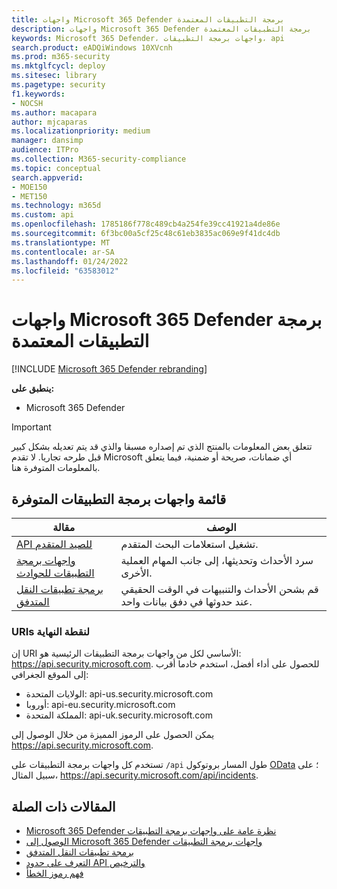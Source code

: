 ```yaml
---
title: واجهات Microsoft 365 Defender برمجة التطبيقات المعتمدة
description: واجهات Microsoft 365 Defender برمجة التطبيقات المعتمدة
keywords: Microsoft 365 Defender، واجهات برمجة التطبيقات، api
search.product: eADQiWindows 10XVcnh
ms.prod: m365-security
ms.mktglfcycl: deploy
ms.sitesec: library
ms.pagetype: security
f1.keywords:
- NOCSH
ms.author: macapara
author: mjcaparas
ms.localizationpriority: medium
manager: dansimp
audience: ITPro
ms.collection: M365-security-compliance
ms.topic: conceptual
search.appverid:
- MOE150
- MET150
ms.technology: m365d
ms.custom: api
ms.openlocfilehash: 1785186f778c489cb4a254fe39cc41921a4de86e
ms.sourcegitcommit: 6f3bc00a5cf25c48c61eb3835ac069e9f41dc4db
ms.translationtype: MT
ms.contentlocale: ar-SA
ms.lasthandoff: 01/24/2022
ms.locfileid: "63583012"
---
```

# <a name="supported-microsoft-365-defender-apis"></a>واجهات Microsoft 365 Defender برمجة التطبيقات المعتمدة 

[!INCLUDE [Microsoft 365 Defender rebranding](../includes/microsoft-defender.md)]

**ينطبق على:**
- Microsoft 365 Defender

> [!IMPORTANT]
> تتعلق بعض المعلومات بالمنتج الذي تم إصداره مسبقا والذي قد يتم تعديله بشكل كبير قبل طرحه تجاريا. لا تقدم Microsoft أي ضمانات، صريحة أو ضمنية، فيما يتعلق بالمعلومات المتوفرة هنا.

## <a name="list-of-available-apis"></a>قائمة واجهات برمجة التطبيقات المتوفرة

مقالة | الوصف
-|-
[API للصيد المتقدم](api-advanced-hunting.md) | تشغيل استعلامات البحث المتقدم.
[واجهات برمجة التطبيقات للحوادث](api-incident.md) | سرد الأحداث وتحديثها، إلى جانب المهام العملية الأخرى.
[برمجة تطبيقات النقل المتدفق](streaming-api.md) | قم بشحن الأحداث والتنبيهات في الوقت الحقيقي عند حدوثها في دفق بيانات واحد.

### <a name="endpoint-uris"></a>URIs لنقطة النهاية

إن URI الأساسي لكل من واجهات برمجة التطبيقات الرئيسية هو: https://api.security.microsoft.com. للحصول على أداء أفضل، استخدم خادما أقرب إلى الموقع الجغرافي:

- الولايات المتحدة: api-us.security.microsoft.com
- أوروبا: api-eu.security.microsoft.com
- المملكة المتحدة: api-uk.security.microsoft.com

يمكن الحصول على الرموز المميزة من خلال الوصول إلى https://api.security.microsoft.com.

تستخدم كل واجهات برمجة التطبيقات على `/api` طول المسار بروتوكول [OData](/odata/overview) ؛ على سبيل المثال، https://api.security.microsoft.com/api/incidents.

## <a name="related-articles"></a>المقالات ذات الصلة

- [Microsoft 365 Defender نظرة عامة على واجهات برمجة التطبيقات](api-overview.md)
- [الوصول إلى Microsoft 365 Defender واجهات برمجة التطبيقات](api-access.md)
- [برمجة تطبيقات النقل المتدفق](../defender-endpoint/raw-data-export.md)
- [التعرف على حدود API والترخيص](api-terms.md)
- [فهم رموز الخطأ](api-error-codes.md)
